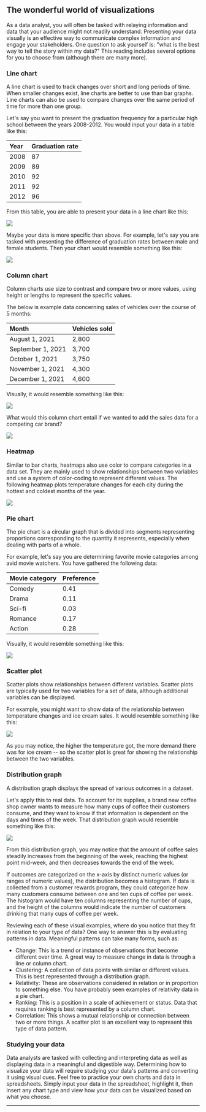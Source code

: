 The wonderful world of visualizations
-------------------------------------

As a data analyst, you will often be tasked with relaying information and data that your audience might not readily understand. Presenting your data visually is an effective way to communicate complex information and engage your stakeholders. One question to ask yourself is: "what is the best way to tell the story within my data?" This reading includes several options for you to choose from (although there are many more).

### Line chart

A line chart is used to track changes over short and long periods of time. When smaller changes exist, line charts are better to use than bar graphs. Line charts can also be used to compare changes over the same period of time for more than one group.

Let's say you want to present the graduation frequency for a particular high school between the years 2008-2012. You would input your data in a table like this:

| Year | Graduation rate |
| :-- | :-- |
| 2008 | 87 |
| 2009 | 89 |
| 2010 | 92 |
| 2011 | 92 |
| 2012 | 96 |

From this table, you are able to present your data in a line chart like this:

![](./img/line_chart.png)


Maybe your data is more specific than above. For example, let's say you are tasked with presenting the difference of graduation rates between male and female students. Then your chart would resemble something like this:

![](./img/line_chart2.png)

### Column chart

Column charts use size to contrast and compare two or more values, using height or lengths to represent the specific values.

The below is example data concerning sales of vehicles over the course of 5 months:

| Month | Vehicles sold |
| :-- | :-- |
| August 1, 2021 | 2,800 |
| September 1, 2021 | 3,700 |
| October 1, 2021 | 3,750 |
| November 1, 2021 | 4,300 |
| December 1, 2021 | 4,600 |

Visually, it would resemble something like this:

![](./img/column_chart.png)

What would this column chart entail if we wanted to add the sales data for a competing car brand?

![](./img/column_chart2.png)

### Heatmap

Similar to bar charts, heatmaps also use color to compare categories in a data set. They are mainly used to show relationships between two variables and use a system of color-coding to represent different values. The following heatmap plots temperature changes for each city during the hottest and coldest months of the year.

![](./img/hear_map.png)

### Pie chart

The pie chart is a circular graph that is divided into segments representing proportions corresponding to the quantity it represents, especially when dealing with parts of a whole.

For example, let's say you are determining favorite movie categories among avid movie watchers. You have gathered the following data:

| Movie category | Preference |
| :-- | :-- |
| Comedy | 0.41 |
| Drama | 0.11 |
| Sci-fi | 0.03 |
| Romance | 0.17 |
| Action | 0.28 |

Visually, it would resemble something like this:

![](./img/pie_chart.png)

### Scatter plot

Scatter plots show relationships between different variables. Scatter plots are typically used for two variables for a set of data, although additional variables can be displayed.

For example, you might want to show data of the relationship between temperature changes and ice cream sales. It would resemble something like this:

![](./img/scatter_plot.png)

As you may notice, the higher the temperature got, the more demand there was for ice cream -- so the scatter plot is great for showing the relationship between the two variables.

### Distribution graph

A distribution graph displays the spread of various outcomes in a dataset.

Let's apply this to real data. To account for its supplies, a brand new coffee shop owner wants to measure how many cups of coffee their customers consume, and they want to know if that information is dependent on the days and times of the week. That distribution graph would resemble something like this:

![](./img/distribution_graph.png)

From this distribution graph, you may notice that the amount of coffee sales steadily increases from the beginning of the week, reaching the highest point mid-week, and then decreases towards the end of the week.

If outcomes are categorized on the x-axis by distinct numeric values (or ranges of numeric values), the distribution becomes a histogram. If data is collected from a customer rewards program, they could categorize how many customers consume between one and ten cups of coffee per week. The histogram would have ten columns representing the number of cups, and the height of the columns would indicate the number of customers drinking that many cups of coffee per week.

Reviewing each of these visual examples, where do you notice that they fit in relation to your type of data? One way to answer this is by evaluating patterns in data. Meaningful patterns can take many forms, such as:

-   Change: This is a trend or instance of observations that become different over time. A great way to measure change in data is through a line or column chart.
-   Clustering: A collection of data points with similar or different values. This is best represented through a distribution graph.
-   Relativity: These are observations considered in relation or in proportion to something else. You have probably seen examples of relativity data in a pie chart.
-   Ranking: This is a position in a scale of achievement or status. Data that requires ranking is best represented by a column chart.
-   Correlation: This shows a mutual relationship or connection between two or more things. A scatter plot is an excellent way to represent this type of data pattern.

### Studying your data

Data analysts are tasked with collecting and interpreting data as well as displaying data in a meaningful and digestible way. Determining how to visualize your data will require studying your data's patterns and converting it using visual cues. Feel free to practice your own charts and data in spreadsheets. Simply input your data in the spreadsheet, highlight it, then insert any chart type and view how your data can be visualized based on what you choose.


-------------------------------------------------------------------------------------------------------------------------------------------------------